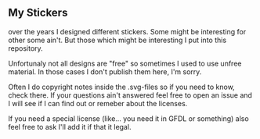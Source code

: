 ## My Stickers

over the years I designed different stickers. Some might be interesting
for other some ain't. But those which might be interesting I put into
this repository.

Unfortunaly not all designs are "free" so sometimes I used to use unfree
material. In those cases I don't publish them here, I'm sorry.

Often I do copyright notes inside the .svg-files so if you need to know,
check there. If your questions ain't answered feel free to open an issue
and I will see if I can find out or remeber about the licenses.

If you need a special license (like… you need it in GFDL or something)
also feel free to ask I'll add it if that it legal.
